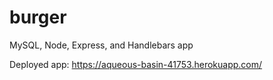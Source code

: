 # burger
MySQL, Node, Express, and Handlebars app

Deployed app: https://aqueous-basin-41753.herokuapp.com/
